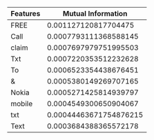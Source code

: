 |         Features        |    Mutual Information   |
|-------------------------|-------------------------|
|           FREE          |   0.001127120817704475  |
|           Call          |  0.0007793111368588145  |
|          claim          |  0.0007697979751995503  |
|           Txt           |  0.0007220353512232628  |
|            To           |  0.0006523354438676451  |
|            &            |  0.0005380149269707165  |
|          Nokia          |  0.0005271425814939797  |
|          mobile         |  0.0004549300650904067  |
|           txt           |  0.00044463671754876215 |
|           Text          |  0.0003684388365572178  |